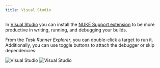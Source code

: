 ```yaml
---
title: Visual Studio
---
```


In [Visual Studio](https://visualstudio.microsoft.com/) you can install the [NUKE Support extension](https://marketplace.visualstudio.com/items?itemName=nuke.visualstudio) to be more productive in writing, running, and debugging your builds.

From the _Task Runner Explorer_, you can double-click a target to run it. Additionally, you can use toggle buttons to attach the debugger or skip dependencies:

![Visual Studio](/img/docs/visual-studio-light.png#gh-light-mode-only)
![Visual Studio](/img/docs/visual-studio-dark.png#gh-dark-mode-only)
